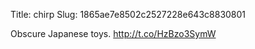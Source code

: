 Title: chirp
Slug: 1865ae7e8502c2527228e643c8830801

Obscure Japanese toys. <a href="http://t.co/HzBzo3SymW">http://t.co/HzBzo3SymW</a>
